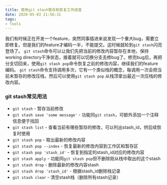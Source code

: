 ```yaml
---
title: 使用git stash暂存和恢复工作进度
date: 2020-05-03 21:56:31
tags:
- Tools
---
```


我们有时候正在开发一个feature，突然同事插进来说发现一个重大bug，需要立即修复。但是我们的feature才编码一半，不能提交。这时候就轮到`git stash`闪亮登场了。
`git stash`命令可以让我们先把当前的修改内容暂存在本地，保持working directory干净状态，接着就可以切换分支去修bug了。修完bug后，再把分支切回来，使用`git stash pop`命令恢复之前的修改内容，继续我们的feature编码。
`git stash`命令支持调用多次，它有一个类似栈的概念，每调用一次会把当前未暂存的修改压栈，然后可以使用`git stash pop` 从栈顶拿出最近一次压栈的修改内容。

### git stash常见用法
* `git stash`  - 暂存当前修改
* `git stash save 'some message'` - 功能同`git stash`，可额外添加一个注释信息便于找回
* `git stash list` - 查看当前有哪些暂存的修改，可以列出stash_id，供后续恢复时使用
* `git stash pop` - 取出最新的修改内容
* `git stash pop --index`  - 恢复最新的修改内容到工作区和暂存区
* `git stash pop 'stash_id'` - 恢复到指定的stash_id对应的修改内容
* `git stash apply` - 功能同`git stash pop`但不删除刚从栈中取出的这个stash
* `git stash drop` - 删除最新的修改内容stash
* `git stash drop 'stash_id'` - 根据stash_id删除栈记录
* `git stash clear` - 清空stash栈（删除所有stash记录）

